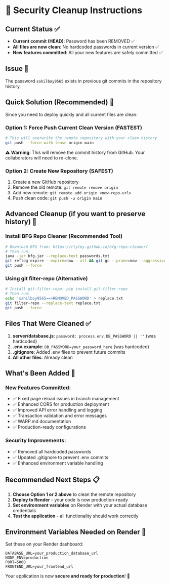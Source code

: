# 🔐 Security Cleanup Instructions

## Current Status ✅
- **Current commit (HEAD)**: Password has been REMOVED ✅
- **All files are now clean**: No hardcoded passwords in current version ✅
- **New features committed**: All your new features are safely committed ✅

## Issue 🚨
The password `sahilboy9565` exists in previous git commits in the repository history.

## Quick Solution (Recommended) 🚀

Since you need to deploy quickly and all current files are clean:

### Option 1: Force Push Current Clean Version (FASTEST)
```bash
# This will overwrite the remote repository with your clean history
git push --force-with-lease origin main
```

⚠️ **Warning**: This will remove the commit history from GitHub. Your collaborators will need to re-clone.

### Option 2: Create New Repository (SAFEST)
1. Create a new GitHub repository  
2. Remove the old remote: `git remote remove origin`
3. Add new remote: `git remote add origin <new-repo-url>`
4. Push clean code: `git push -u origin main`

## Advanced Cleanup (if you want to preserve history) 🔧

### Install BFG Repo Cleaner (Recommended Tool)
```bash
# Download BFG from: https://rtyley.github.io/bfg-repo-cleaner/
# Then run:
java -jar bfg.jar --replace-text passwords.txt
git reflog expire --expire=now --all && git gc --prune=now --aggressive
git push --force
```

### Using git filter-repo (Alternative)
```bash
# Install git-filter-repo: pip install git-filter-repo
# Then run:
echo 'sahilboy9565==>REMOVED_PASSWORD' > replace.txt
git filter-repo --replace-text replace.txt
git push --force
```

## Files That Were Cleaned ✅

1. **server/database.js**: `password: process.env.DB_PASSWORD || ''` (was hardcoded)
2. **.env.example**: `DB_PASSWORD=your_password_here` (was hardcoded)  
3. **.gitignore**: Added .env files to prevent future commits
4. **All other files**: Already clean

## What's Been Added 🎉

### New Features Committed:
- ✅ Fixed page reload issues in branch management
- ✅ Enhanced CORS for production deployment
- ✅ Improved API error handling and logging
- ✅ Transaction validation and error messages
- ✅ WARP.md documentation
- ✅ Production-ready configurations

### Security Improvements:
- ✅ Removed all hardcoded passwords
- ✅ Updated .gitignore to prevent .env commits
- ✅ Enhanced environment variable handling

## Recommended Next Steps 📋

1. **Choose Option 1 or 2 above** to clean the remote repository
2. **Deploy to Render** - your code is now production-ready
3. **Set environment variables** on Render with your actual database credentials
4. **Test the application** - all functionality should work correctly

## Environment Variables Needed on Render 🔑

Set these on your Render dashboard:
```
DATABASE_URL=your_production_database_url
NODE_ENV=production
PORT=5000
FRONTEND_URL=your_frontend_url
```

Your application is now **secure and ready for production**! 🚀